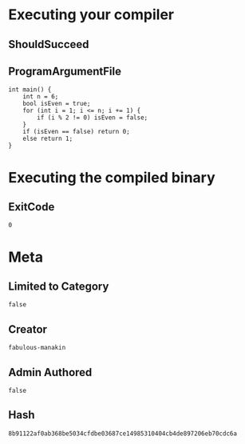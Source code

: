 # Executing your compiler

## ShouldSucceed

## ProgramArgumentFile

```
int main() {
    int n = 6;
    bool isEven = true;
    for (int i = 1; i <= n; i += 1) {
        if (i % 2 != 0) isEven = false;
    }
    if (isEven == false) return 0;
    else return 1;
}

```

# Executing the compiled binary

## ExitCode

```
0
```

# Meta

## Limited to Category

```
false
```

## Creator

```
fabulous-manakin
```

## Admin Authored

```
false
```

## Hash

```
8b91122af0ab368be5034cfdbe03687ce14985310404cb4de897206eb70cdc6a
```
